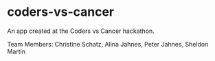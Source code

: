 # coders-vs-cancer

An app created at the Coders vs Cancer hackathon. 

Team Members: Christine Schatz, Alina Jahnes, Peter Jahnes, Sheldon Martin
